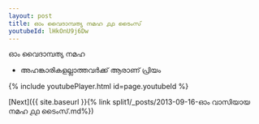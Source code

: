 ```yaml
---
layout: post
title: ഓം വൈദാമ്പത്യ നമഹ ൧൧ ടൈംസ്
youtubeId: lHkOnU9j6Dw
---
```

 
 
 ഓം വൈദാമ്പത്യ നമഹ 
 
 -  അഹങ്കാരികളല്ലാത്തവർക്ക് ആരാണ് പ്രിയം 
 
  
 
  
 
 
 
 
 
 


{% include youtubePlayer.html id=page.youtubeId %}
 
[Next]({{ site.baseurl }}{% link  split1/_posts/2013-09-16-ഓം വാസിയായ നമഹ ൧൧ ടൈംസ്.md%})
 
